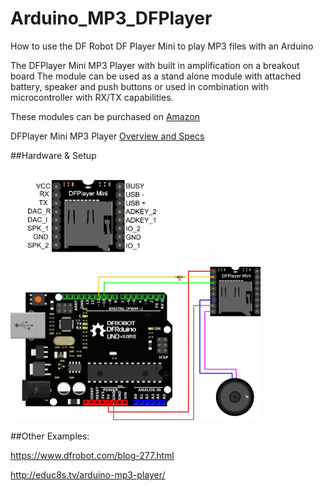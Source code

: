 # Arduino_MP3_DFPlayer
How to use the DF Robot DF Player Mini to play MP3 files with an Arduino

The DFPlayer Mini MP3 Player with built in amplification on a breakout board 
The module can be used as a stand alone module with attached battery, speaker and push buttons or used in combination with microcontroller with RX/TX capabilities.

These modules can be purchased on [Amazon](https://www.amazon.com/gp/product/B01MQD5IIA)

DFPlayer Mini MP3 Player [Overview and Specs](https://wiki.dfrobot.com/DFPlayer_Mini_SKU_DFR0299)

##Hardware & Setup

<img src="./images/miniplayer_pin_map.png" width=250>

<img src="./images/playerMini.png" width=400>


##Other Examples: 

https://www.dfrobot.com/blog-277.html

http://educ8s.tv/arduino-mp3-player/
